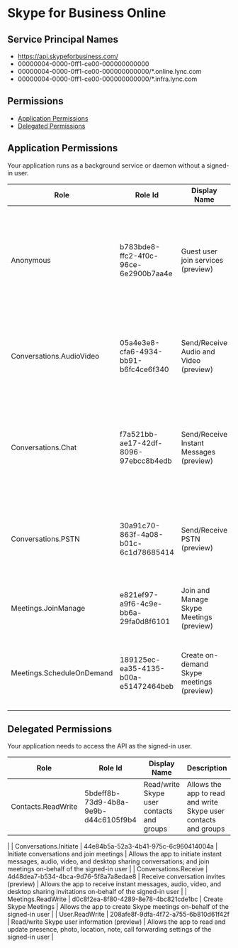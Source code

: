 # Skype for Business Online
## Service Principal Names
- https://api.skypeforbusiness.com/
- 00000004-0000-0ff1-ce00-000000000000
- 00000004-0000-0ff1-ce00-000000000000/*.online.lync.com
- 00000004-0000-0ff1-ce00-000000000000/*.infra.lync.com

 ## Permissions
- [Application Permissions](#application-permissions)
- [Delegated Permissions](#delegated-permissions)

## Application Permissions
Your application runs as a background service or daemon without a signed-in user.

| Role | Role Id | Display Name | Description |
|---|---|---|---|
| Anonymous | b783bde8-ffc2-4f0c-96ce-6e2900b7aa4e | Guest user join services (preview) | Allows the app create an on-demand Skype meeting and join guest users into Skype for Business services |
| Conversations.AudioVideo | 05a4e3e8-cfa6-4934-bb91-b6fc4ce6f340 | Send/Receive Audio and Video (preview) | Allows the app to send and receive audio and video; and manage audio/video service scenarios |
| Conversations.Chat | f7a521bb-ae17-42df-8096-97ebcc8b4edb | Send/Receive Instant Messages (preview) | Allows the app to send and receive instant messages; and manage instant messaging service scenarios |
| Conversations.PSTN | 30a91c70-863f-4a08-b01c-6c1d78685414 | Send/Receive PSTN (preview) | Allows the app to send and receive voice calls; and manage PSTN service scenarios |
| Meetings.JoinManage | e821ef97-a9f6-4c9e-bb6a-29fa0d8f6101 | Join and Manage Skype Meetings (preview) | Allows the app to join and manage Skype meetings |
| Meetings.ScheduleOnDemand | 189125ec-ea35-4135-b00a-e51472464beb | Create on-demand Skype meetings (preview) | Allows the app to create on-demand Skype meetings (short term expiry) |

## Delegated Permissions
Your application needs to access the API as the signed-in user. 

| Role | Role Id | Display Name | Description |
|---|---|---|---|
| Contacts.ReadWrite | 5bdeff8b-73d9-4b8a-9e9b-d44c6105f9b4 | Read/write Skype user contacts and groups | Allows the app to read and write Skype user contacts and groups
 |
| Conversations.Initiate | 44e84b5a-52a3-4b41-975c-6c960414004a | Initiate conversations and join meetings | Allows the app to initiate instant messages, audio, video, and desktop sharing conversations; and join meetings on-behalf of the signed-in user
 |
| Conversations.Receive | 4d48dea7-b534-4bca-9d76-5f8a7a8edae8 | Receive conversation invites (preview) | Allows the app to receive instant messages, audio, video, and desktop sharing invitations on-behalf of the signed-in user
 |
| Meetings.ReadWrite | d0c8f2ea-8f80-4289-8e78-4bc821cde1bc | Create Skype Meetings | Allows the app to create Skype meetings on-behalf of the signed-in user
 |
| User.ReadWrite | 208afe8f-9dfa-4f72-a755-6b810d61f42f | Read/write Skype user information (preview) | Allows the app to read and update presence, photo, location, note, call forwarding settings of the signed-in user
 |

